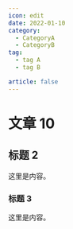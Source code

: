 ```yaml
---
icon: edit
date: 2022-01-10
category:
  - CategoryA
  - CategoryB
tag:
  - tag A
  - tag B

article: false
---
```


# 文章 10

## 标题 2

这里是内容。

### 标题 3

这里是内容。

